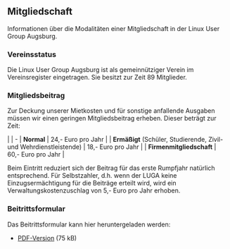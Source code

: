 
## Mitgliedschaft
Informationen über die Modalitäten einer Mitgliedschaft in der Linux User Group Augsburg.
### Vereinsstatus

Die Linux User Group Augsburg ist als gemeinnütziger Verein im Vereinsregister eingetragen. Sie besitzt zur Zeit 89 Mitglieder.
### Mitgliedsbeitrag

Zur Deckung unserer Mietkosten und für sonstige anfallende Ausgaben müssen wir einen geringen Mitgliedsbeitrag erheben. Dieser beträgt zur Zeit:

|
| -
| __Normal__ | 24,- Euro pro Jahr |
| __Ermäßigt__ (Schüler, Studierende, Zivil- und Wehrdienstleistende) | 18,- Euro pro Jahr |
| __Firmenmitgliedschaft__ | 60,- Euro pro Jahr |

Beim Eintritt reduziert sich der Beitrag für das erste Rumpfjahr natürlich entsprechend. 
Für Selbstzahler, d.h. wenn der LUGA keine Einzugsermächtigung für die Beiträge erteilt wird, 
wird ein Verwaltungskostenzuschlag von 5,- Euro pro Jahr erhoben.

### Beitrittsformular
Das Beitrittsformular kann hier heruntergeladen werden:

* [PDF-Version](/download/beitritt.pdf) (75 kB)
